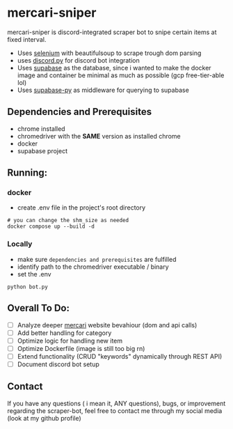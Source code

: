 # mercari-sniper


mercari-sniper is discord-integrated scraper bot to snipe certain items at fixed interval.
- Uses [selenium](https://pypi.org/project/selenium/) with beautifulsoup to scrape trough dom parsing<br>
- uses [discord.py](https://pypi.org/project/discord.py/) for discord bot integration
- Uses [supabase](https://supabase.com/) as the database, since i wanted to make the docker image and container be minimal as much as possible (gcp free-tier-able lol)<br>
- Uses [supabase-py](https://github.com/supabase-community/supabase-py) as middleware for querying to supabase

## Dependencies and Prerequisites

- chrome installed
- chromedriver with the **SAME** version as installed chrome
- docker
- supabase project

## Running:

### docker
- create .env file in the project's root directory
```
# you can change the shm_size as needed
docker compose up --build -d
```
### Locally
- make sure `dependencies and prerequisites` are fulfilled
- identify path to the chromedriver executable / binary
- set the .env
```
python bot.py
```

## Overall To Do:
- [ ] Analyze deeper [mercari](https://jp.mercari.com) website bevahiour (dom and api calls)
- [ ] Add better handling for category
- [ ] Optimize logic for handling new item
- [ ] Optimize Dockerfile (image is still too big rn)
- [ ] Extend functionality (CRUD "keywords" dynamically through REST API)
- [ ] Document discord bot setup

## Contact
If you have any questions ( i mean it, ANY questions), bugs, or improvement regarding the scraper-bot, feel free to contact me through my social media (look at my github profile)
